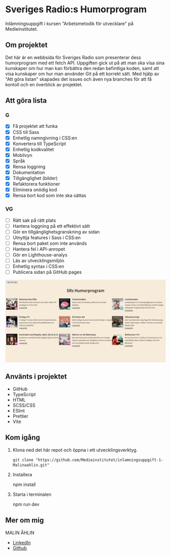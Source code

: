# Sveriges Radio:s Humorprogram

Inlämningsuppgift i kursen "Arbetsmetodik för utvecklare" på Medieinstitutet.

## Om projektet

Det här är en webbsida för Sveriges Radio som presenterar dess humorprogram med ett fetch API. Uppgiften gick ut på att man ska visa sina kunskaper om hur man kan förbättra den redan befintliga koden, samt att visa kunskaper om hur man använder Git på ett korrekt sätt. Med hjälp av "Att göra listan" skapades det issues och även nya branches för att få kontoll och en överblick av projektet.

## Att göra lista

### G

- [x] Få projektet att funka
- [x] CSS till Sass
- [x] Enhetlig namngivning i CSS:en
- [x] Konvertera till TypeScript
- [x] Enhetlig kodkvalitet
- [x] Mobilvyn
- [x] Språk
- [x] Rensa loggning
- [x] Dokumentation
- [x] Tillgänglighet (bilder)
- [x] Refaktorera funktioner
- [x] Eliminera onödig kod
- [x] Rensa bort kod som inte ska sättas

### VG

- [ ] Rätt sak på rätt plats
- [ ] Hantera loggning på ett effektivt sätt
- [ ] Gör en tillgänglighetsgranskning av sidan
- [ ] Utnyttja features i Sass i CSS:en
- [ ] Rensa bort paket som inte används
- [ ] Hantera fel i API-anropet
- [ ] Gör en Lighthouse-analys
- [ ] Läs av utvecklingsmiljön
- [ ] Enhetlig syntax i CSS:en
- [ ] Publicera sidan på GitHub pages

![SverigesRadio](./src/images/SverigesRadio.png)

## Använts i projektet

- GitHub
- TypeScript
- HTML
- SCSS/CSS
- ESlint
- Prettier
- Vite

## Kom igång

1.  Klona ned det här repot och öppna i ett utvecklingsverktyg.

        git clone "https://github.com/Medieinstitutet/inlamningsuppgift-1-Malinaahlin.git"

2.  Installera

    npm install

3.  Starta i terminalen

    npm run dev

## Mer om mig

MALIN ÅHLIN

- [LinkedIn](https://www.linkedin.com/in/malin-aahlin/)
- [Github](https://github.com/Malinaahlin)

